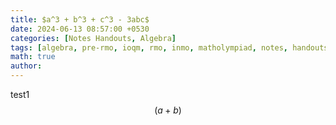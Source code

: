 ```yaml
---
title: $a^3 + b^3 + c^3 - 3abc$
date: 2024-06-13 08:57:00 +0530
categories: [Notes Handouts, Algebra]
tags: [algebra, pre-rmo, ioqm, rmo, inmo, matholympiad, notes, handouts, lecturenotes]
math: true
author: 
---
```


test1
$$(a + b)$$